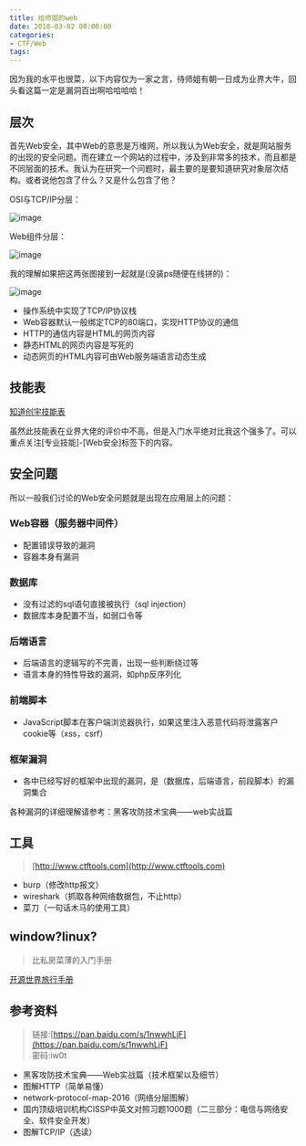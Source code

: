 ```yaml
---
title: 给师姐的web
date: 2018-03-02 00:00:00
categories:
- CTF/Web
tags: 
---
```


因为我的水平也很菜，以下内容仅为一家之言，待师姐有朝一日成为业界大牛，回头看这篇一定是漏洞百出啊哈哈哈哈！

## 层次

首先Web安全，其中Web的意思是万维网，所以我认为Web安全，就是网站服务的出现的安全问题。而在建立一个网站的过程中，涉及到非常多的技术，而且都是不同层面的技术。我认为在研究一个问题时，最主要的是要知道研究对象层次结构。或者说他包含了什么？又是什么包含了他？

OSI与TCP/IP分层：

![image](https://ss3.bdstatic.com/70cFv8Sh_Q1YnxGkpoWK1HF6hhy/it/u=2884397030,1042990387&fm=27&gp=0.jpg)

Web组件分层：

![image](http://blog.knownsec.com/Knownsec_RD_Checklist/res/web_component.png)

我的理解如果把这两张图接到一起就是(没装ps随便在线拼的)：

![image](https://s1.ax1x.com/2018/03/02/9rqBK1.jpg)

- 操作系统中实现了TCP/IP协议栈
- Web容器默认一般绑定TCP的80端口，实现HTTP协议的通信
- HTTP的通信内容是HTML的网页内容
- 静态HTML的网页内容是写死的
- 动态网页的HTML内容可由Web服务端语言动态生成

## 技能表

[知道创宇技能表](http://blog.knownsec.com/Knownsec_RD_Checklist/)

虽然此技能表在业界大佬的评价中不高，但是入门水平绝对比我这个强多了。可以重点关注[专业技能]-[Web安全]标签下的内容。


## 安全问题

所以一般我们讨论的Web安全问题就是出现在应用层上的问题：

### Web容器（服务器中间件）

- 配置错误导致的漏洞
- 容器本身有漏洞

### 数据库

- 没有过滤的sql语句直接被执行（sql injection）
- 数据库本身配置不当，如弱口令等	

### 后端语言

- 后端语言的逻辑写的不完善，出现一些判断绕过等
- 语言本身的特性导致的漏洞，如php反序列化

### 前端脚本

- JavaScript脚本在客户端浏览器执行，如果这里注入恶意代码将泄露客户cookie等（xss，csrf）

### 框架漏洞

- 各中已经写好的框架中出现的漏洞，是（数据库，后端语言，前段脚本）的漏洞集合

各种漏洞的详细理解请参考：黑客攻防技术宝典——web实战篇

## 工具

> [http://www.ctftools.com](http://www.ctftools.com)

- burp（修改http报文）
- wireshark（抓取各种网络数据包，不止http）
- 菜刀（一句话木马的使用工具）

## window?linux?

> 比私房菜薄的入门手册

[开源世界旅行手册](https://i.linuxtoy.org/docs/guide/)


## 参考资料

> 链接:[https://pan.baidu.com/s/1nwwhLjF](https://pan.baidu.com/s/1nwwhLjF)    
密码:iw0t

- 黑客攻防技术宝典——Web实战篇（技术框架以及细节）
- 图解HTTP（简单易懂）
- network-protocol-map-2016（网络分层图解）
- 国内顶级培训机构CISSP中英文对照习题1000题（二三部分：电信与网络安全、软件安全开发）
- 图解TCP/IP（选读）
